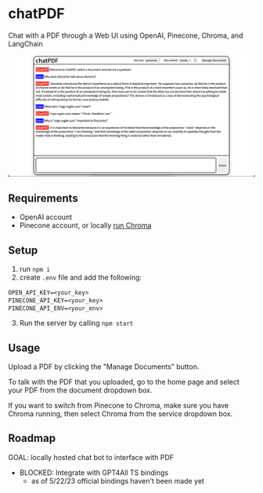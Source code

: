 # chatPDF

Chat with a PDF through a Web UI using OpenAI, Pinecone, Chroma, and LangChain

![docs/chatPDF.png](docs/chatPDF.png)

## Requirements

- OpenAI account
- Pinecone account, or locally [run Chroma](https://docs.trychroma.com/api-reference#run-the-backend)

## Setup

1. run `npm i`
2. create `.env` file and add the following:

```
OPEN_API_KEY=<your_key>
PINECONE_API_KEY=<your_key>
PINECONE_API_ENV=<your_env>
```

3. Run the server by calling `npm start`

## Usage

Upload a PDF by clicking the "Manage Documents" button.

To talk with the PDF that you uploaded, go to the home page and select your PDF from the document dropdown box.

If you want to switch from Pinecone to Chroma, make sure you have Chroma running, then select Chroma from the service dropdown box.

## Roadmap

GOAL: locally hosted chat bot to interface with PDF

- BLOCKED: Integrate with GPT4All TS bindings
  - as of 5/22/23 official bindings haven't been made yet
